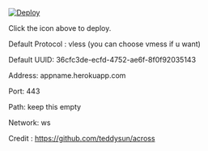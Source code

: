 [![Deploy](https://e1.pngegg.com/pngimages/210/281/png-clipart-drippy-texts-s-fuck-me-text-thumbnail.png)](https://dashboard.heroku.com/new?template=https://github.com/iamtrazy/xray-heroku)

Click the icon above to deploy.

Default Protocol : vless (you can choose vmess if u want)

Default UUID: 36cfc3de-ecfd-4752-ae6f-8f0f92035143

Address: appname.herokuapp.com

Port: 443

Path: keep this empty

Network: ws

Credit : https://github.com/teddysun/across
